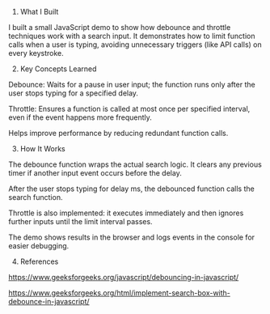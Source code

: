 1. What I Built

I built a small JavaScript demo to show how debounce and throttle techniques work with a search input.
It demonstrates how to limit function calls when a user is typing, avoiding unnecessary triggers (like API calls) on every keystroke.

2. Key Concepts Learned

Debounce: Waits for a pause in user input; the function runs only after the user stops typing for a specified delay.

Throttle: Ensures a function is called at most once per specified interval, even if the event happens more frequently.

Helps improve performance by reducing redundant function calls.

3. How It Works

The debounce function wraps the actual search logic. It clears any previous timer if another input event occurs before the delay.

After the user stops typing for delay ms, the debounced function calls the search function.

Throttle is also implemented: it executes immediately and then ignores further inputs until the limit interval passes.

The demo shows results in the browser and logs events in the console for easier debugging.

4. References

https://www.geeksforgeeks.org/javascript/debouncing-in-javascript/

https://www.geeksforgeeks.org/html/implement-search-box-with-debounce-in-javascript/